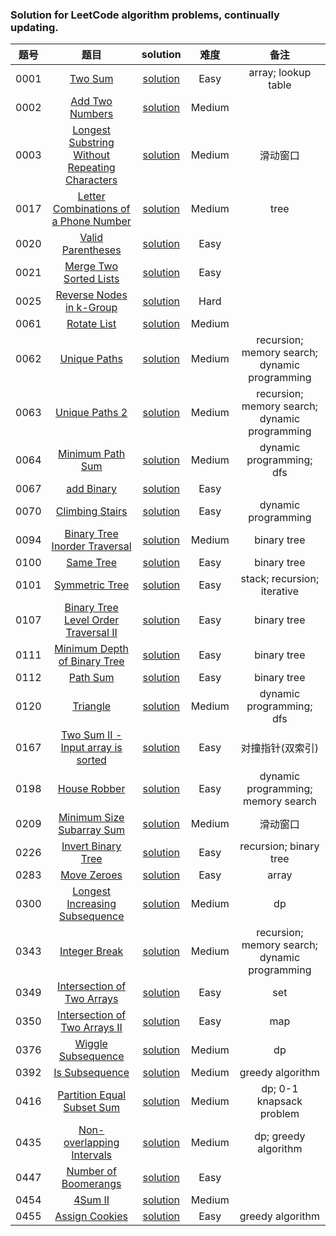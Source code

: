 ### Solution for LeetCode algorithm problems, continually updating.

|题号|题目|solution|难度|备注|
|:---:|:---:|:---:|:---:|:---:|
|0001|[Two Sum](https://leetcode.com/problems/two-sum/)|[solution](0001_two_sum/readme.md)|Easy|array; lookup table|
|0002|[Add Two Numbers](https://leetcode.com/problems/add-two-numbers/)|[solution](0002_add_two_numbers/README.md)|Medium||
|0003|[Longest Substring Without Repeating Characters](https://leetcode.com/problems/longest-substring-without-repeating-characters/)|[solution](0003_longest_substring_without_repeating_characters/README.md)|Medium|滑动窗口|
|0017|[Letter Combinations of a Phone Number](https://leetcode.com/problems/letter-combinations-of-a-phone-number/)|[solution](0017_letter_combination_of_a_phone_number/README.md)|Medium|tree|
|0020|[Valid Parentheses](https://leetcode.com/problems/valid-parentheses/)|[solution](0020_valid_parentheses/readme.md)|Easy||
|0021|[Merge Two Sorted Lists](https://leetcode.com/problems/merge-two-sorted-lists/)|[solution](0021_merge_two_sorted_lists/README.md)|Easy||
|0025|[Reverse Nodes in k-Group](https://leetcode.com/problems/reverse-nodes-in-k-group/)|[solution](./0025_reverse_nodes_in_k_group/README.md)|Hard||
|0061|[Rotate List](https://leetcode.com/problems/rotate-list/)|[solution](./0061_rotate_list/README.md)|Medium||
|0062|[Unique Paths](https://leetcode.com/problems/unique-paths/)|[solution](./0062_unique_paths/readme.md)|Medium|recursion; memory search; dynamic programming|
|0063|[Unique Paths 2](https://leetcode.com/problems/unique-paths-ii/)|[solution](./0063_unique_paths_2/readme.md)|Medium|recursion; memory search; dynamic programming|
|0064|[Minimum Path Sum](https://leetcode.com/problems/minimum-path-sum/)|[solution](./0064_minimum_path_sum/readme.md)|Medium|dynamic programming; dfs|
|0067|[add Binary](https://leetcode.com/problems/add-binary/)|[solution](./0067_add_binary/README.md)|Easy||
|0070|[Climbing Stairs](https://leetcode.com/problems/climbing-stairs/)|[solution](./0070_climbing_stairs/readme.md)|Easy|dynamic programming|
|0094|[Binary Tree Inorder Traversal](https://leetcode.com/problems/binary-tree-inorder-traversal/)|[solution](./0094_binary_tree_inorder_traversal/readme.md)|Medium|binary tree|
|0100|[Same Tree](https://leetcode.com/problems/same-tree/)|[solution](./0100_same_tree/readme.md)|Easy|binary tree|
|0101|[Symmetric Tree](https://leetcode.com/problems/symmetric-tree/)|[solution](./0101_symmetric_tree/readme.md)|Easy|stack; recursion; iterative|
|0107|[Binary Tree Level Order Traversal II](https://leetcode.com/problems/binary-tree-level-order-traversal-ii/)|[solution](./0107_binary_tree_level_order_traversal_2/readme.md)|Easy|binary tree|
|0111|[Minimum Depth of Binary Tree](https://leetcode.com/problems/minimum-depth-of-binary-tree/)|[solution](./0111_minimum_depth_of_binary_tree/readme.md)|Easy|binary tree|
|0112|[Path Sum](https://leetcode.com/problems/path-sum/)|[solution](./0112_path_sum/readme.md)|Easy|binary tree|
|0120|[Triangle](https://leetcode.com/problems/triangle/)|[solution](./0120_triangle/readme.md)|Medium|dynamic programming; dfs|
|0167|[Two Sum II - Input array is sorted](https://leetcode.com/problems/two-sum-ii-input-array-is-sorted/)|[solution](./0167_two_sum2/readme.md)|Easy|对撞指针(双索引)|
|0198|[House Robber](https://leetcode.com/problems/house-robber/)|[solution](./0198_house_robber/readme.md)|Easy|dynamic programming; memory search|
|0209|[Minimum Size Subarray Sum](https://leetcode.com/problems/minimum-size-subarray-sum/)|[solution](./0209_minimum_size_subarray_sum/readme.md)|Medium|滑动窗口|
|0226|[Invert Binary Tree](https://leetcode.com/problems/invert-binary-tree/)|[solution](./0226_invert_binary_tree/readme.md)|Easy|recursion; binary tree|
|0283|[Move Zeroes](https://leetcode.com/problems/move-zeroes/)|[solution](./0283_move_zeroes/readme.md)|Easy|array|
|0300|[Longest Increasing Subsequence](https://leetcode.com/problems/longest-increasing-subsequence/)|[solution](./0300_longest_increasing_subsequence/readme.md)|Medium|dp|
|0343|[Integer Break](https://leetcode.com/problems/integer-break/)|[solution](./0343_integer_break/readme.md)|Medium|recursion; memory search; dynamic programming|
|0349|[Intersection of Two Arrays](https://leetcode.com/problems/intersection-of-two-arrays/)|[solution](./0349_intersection_of_2_arrays/readme.md)|Easy|set|
|0350| [Intersection of Two Arrays II](https://leetcode.com/problems/intersection-of-two-arrays-ii/)|[solution](./0350_intersection_of_two_arrays2/readme.md)|Easy|map|
|0376|[Wiggle Subsequence](https://leetcode.com/problems/wiggle-subsequence/submissions/)|[solution](./0376_wiggle_subsequence/readme.md)|Medium|dp|
|0392|[Is Subsequence](https://leetcode.com/problems/is-subsequence/)|[solution](./0392_is_subsequence/readme.md)|Medium|greedy algorithm|
|0416|[Partition Equal Subset Sum](https://leetcode.com/problems/partition-equal-subset-sum/)|[solution](./0416_partition_equal_subset_sum/readme.md)|Medium|dp; 0-1 knapsack problem|
|0435|[Non-overlapping Intervals](https://leetcode.com/problems/non-overlapping-intervals/)|[solution](./0435_non_overlapping_intervals/readme.md)|Medium|dp; greedy algorithm|
|0447|[Number of Boomerangs](https://leetcode.com/problems/number-of-boomerangs/)|[solution](./0447_number_of_boomerangs/readme.md)|Easy||
|0454|[4Sum II](https://leetcode.com/problems/4sum-ii/)|[solution](./0454_4sum2/readme.md)|Medium||
|0455|[Assign Cookies](https://leetcode.com/problems/assign-cookies/)|[solution](./0455_assign_cookies/readme.md)|Easy|greedy algorithm|

